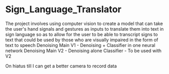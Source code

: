 # Sign_Language_Translator
The project involves using computer vision to create a model that can take the user's hand signals and gestures as inputs to translate them into text in sign language so as to allow for the user to be able to transcript signs to text that could be used by those who are visually impaired in the form of text to speech
Denoising Main V1 - Denoising + Classifier in one neural network
Denoising Main V2 - Denoising alone
Classifier - To be used with V2

On hiatus till I can get a better camera to record data
